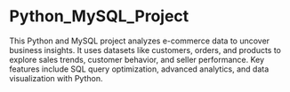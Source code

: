 # Python_MySQL_Project
This Python and MySQL project analyzes e-commerce data to uncover business insights. It uses datasets like customers, orders, and products to explore sales trends, customer behavior, and seller performance. Key features include SQL query optimization, advanced analytics, and data visualization with Python.
